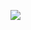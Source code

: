 <p align="right">
  <img src="https://capsule-render.vercel.app/api?type=blur&height=200&color=0:CD5C5C,100:B22222&text=tom%20alvarez%20-%20web-developer&fontSize=20&fontColor=db4f31&fontAlign=50&fontAlignY=50"/>
</p>

<!-- E6A02E -->
